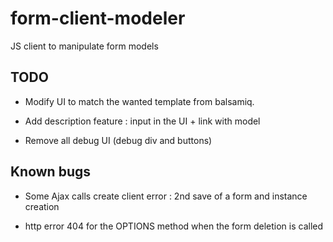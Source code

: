 form-client-modeler
===================

JS client to manipulate form models


TODO
----

* Modify UI to match the wanted template from balsamiq.

* Add description feature : input in the UI + link with model

* Remove all debug UI (debug div and buttons)


Known bugs
----------

* Some Ajax calls create client error : 2nd save of a form and instance creation

* http error 404 for the OPTIONS method when the form deletion is called
